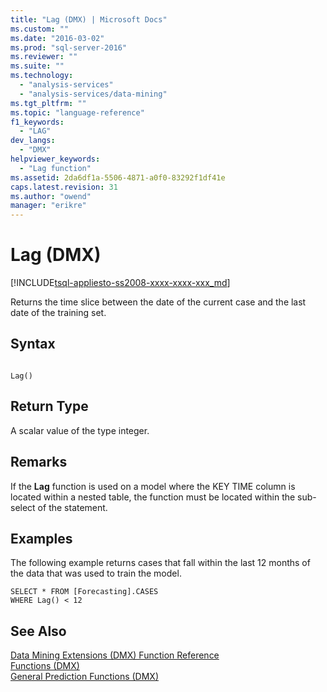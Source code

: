```yaml
---
title: "Lag (DMX) | Microsoft Docs"
ms.custom: ""
ms.date: "2016-03-02"
ms.prod: "sql-server-2016"
ms.reviewer: ""
ms.suite: ""
ms.technology: 
  - "analysis-services"
  - "analysis-services/data-mining"
ms.tgt_pltfrm: ""
ms.topic: "language-reference"
f1_keywords: 
  - "LAG"
dev_langs: 
  - "DMX"
helpviewer_keywords: 
  - "Lag function"
ms.assetid: 2da6df1a-5506-4871-a0f0-83292f1df41e
caps.latest.revision: 31
ms.author: "owend"
manager: "erikre"
---
```

# Lag (DMX)
[!INCLUDE[tsql-appliesto-ss2008-xxxx-xxxx-xxx_md](../database-engine/configure/windows/includes/tsql-appliesto-ss2008-xxxx-xxxx-xxx-md.md)]

  Returns the time slice between the date of the current case and the last date of the training set.  
  
## Syntax  
  
```  
  
Lag()  
```  
  
## Return Type  
 A scalar value of the type integer.  
  
## Remarks  
 If the **Lag** function is used on a model where the KEY TIME column is located within a nested table, the function must be located within the sub-select of the statement.  
  
## Examples  
 The following example returns cases that fall within the last 12 months of the data that was used to train the model.  
  
```  
SELECT * FROM [Forecasting].CASES  
WHERE Lag() < 12  
```  
  
## See Also  
 [Data Mining Extensions &#40;DMX&#41; Function Reference](../dmx/data-mining-extensions-dmx-function-reference.md)   
 [Functions &#40;DMX&#41;](../dmx/functions-dmx.md)   
 [General Prediction Functions &#40;DMX&#41;](../dmx/general-prediction-functions-dmx.md)  
  
  
